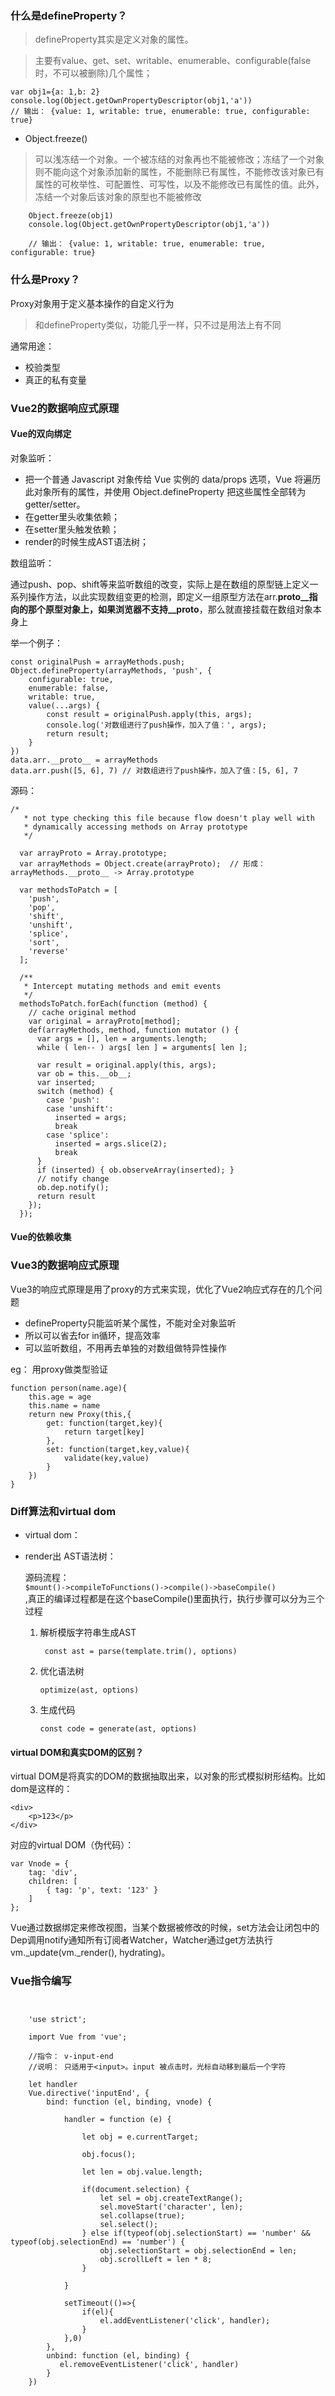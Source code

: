 ### 什么是defineProperty？

> defineProperty其实是定义对象的属性。

> 主要有value、get、set、writable、enumerable、configurable(false时，不可以被删除)几个属性；
    
	var obj1={a: 1,b: 2}
	console.log(Object.getOwnPropertyDescriptor(obj1,'a'))
	// 输出： {value: 1, writable: true, enumerable: true, configurable: true}

- Object.freeze()
> 可以浅冻结一个对象。一个被冻结的对象再也不能被修改；冻结了一个对象则不能向这个对象添加新的属性，不能删除已有属性，不能修改该对象已有属性的可枚举性、可配置性、可写性，以及不能修改已有属性的值。此外，冻结一个对象后该对象的原型也不能被修改

        Object.freeze(obj1)
    	console.log(Object.getOwnPropertyDescriptor(obj1,'a'))
    
    	// 输出： {value: 1, writable: true, enumerable: true, configurable: true}
	

### 什么是Proxy？

 Proxy对象用于定义基本操作的自定义行为

> 和defineProperty类似，功能几乎一样，只不过是用法上有不同

通常用途：

- 校验类型
- 真正的私有变量



### Vue2的数据响应式原理
#### Vue的双向绑定
对象监听：

- 把一个普通 Javascript 对象传给 Vue 实例的 data/props 选项，Vue 将遍历此对象所有的属性，并使用 Object.defineProperty 把这些属性全部转为 getter/setter。
- 在getter里头收集依赖；
- 在setter里头触发依赖；
- render的时候生成AST语法树；

数组监听：

 通过push、pop、shift等来监听数组的改变，实际上是在数组的原型链上定义一系列操作方法，以此实现数组变更的检测，即定义一组原型方法在arr.__proto__指向的那个原型对象上，如果浏览器不支持__proto__，那么就直接挂载在数组对象本身上

举一个例子：

	const originalPush = arrayMethods.push;
	Object.defineProperty(arrayMethods, 'push', {
	    configurable: true,
	    enumerable: false,
	    writable: true,
	    value(...args) {
	        const result = originalPush.apply(this, args);
	        console.log('对数组进行了push操作，加入了值：', args);
	        return result;
	    }
	})
	data.arr.__proto__ = arrayMethods
	data.arr.push([5, 6], 7) // 对数组进行了push操作，加入了值：[5, 6], 7

源码：

	/*
	   * not type checking this file because flow doesn't play well with
	   * dynamically accessing methods on Array prototype
	   */

	  var arrayProto = Array.prototype;
	  var arrayMethods = Object.create(arrayProto);  // 形成：arrayMethods.__proto__ -> Array.prototype
	
	  var methodsToPatch = [
	    'push',
	    'pop',
	    'shift',
	    'unshift',
	    'splice',
	    'sort',
	    'reverse'
	  ];

	  /**
	   * Intercept mutating methods and emit events
	   */
	  methodsToPatch.forEach(function (method) {
	    // cache original method
	    var original = arrayProto[method];
	    def(arrayMethods, method, function mutator () {
	      var args = [], len = arguments.length;
	      while ( len-- ) args[ len ] = arguments[ len ];
	
	      var result = original.apply(this, args);
	      var ob = this.__ob__;
	      var inserted;
	      switch (method) {
	        case 'push':
	        case 'unshift':
	          inserted = args;
	          break
	        case 'splice':
	          inserted = args.slice(2);
	          break
	      }
	      if (inserted) { ob.observeArray(inserted); }
	      // notify change
	      ob.dep.notify();
	      return result
	    });
	  });



#### Vue的依赖收集

### Vue3的数据响应式原理
Vue3的响应式原理是用了proxy的方式来实现，优化了Vue2响应式存在的几个问题

- defineProperty只能监听某个属性，不能对全对象监听
- 所以可以省去for in循环，提高效率
- 可以监听数组，不用再去单独的对数组做特异性操作


eg： 用proxy做类型验证

	function person(name.age){
		this.age = age
		this.name = name
		return new Proxy(this,{
			get: function(target,key){
				return target[key]
			},
			set: function(target,key,value){
				validate(key,value)
			}
		})
	}



### Diff算法和virtual dom
- virtual dom： 
- render出 AST语法树：

	源码流程：<code> $mount()->compileToFunctions()->compile()->baseCompile() </code>,真正的编译过程都是在这个baseCompile()里面执行，执行步骤可以分为三个过程
	
	1. 解析模版字符串生成AST
	
		<code>	const ast = parse(template.trim(), options) </code>

	2. 优化语法树
	
		<code>optimize(ast, options)</code>

	3. 生成代码
	
	   	<code>const code = generate(ast, options)</code>

#### virtual DOM和真实DOM的区别？
virtual DOM是将真实的DOM的数据抽取出来，以对象的形式模拟树形结构。比如dom是这样的：

	<div>
	    <p>123</p>
	</div>

对应的virtual DOM（伪代码）：

	var Vnode = {
	    tag: 'div',
	    children: [
	        { tag: 'p', text: '123' }
	    ]
	};


Vue通过数据绑定来修改视图，当某个数据被修改的时候，set方法会让闭包中的Dep调用notify通知所有订阅者Watcher，Watcher通过get方法执行vm._update(vm._render(), hydrating)。

### Vue指令编写

```
	
	
	'use strict';
	
	import Vue from 'vue';
	
	//指令： v-input-end
	//说明： 只适用于<input>。input 被点击时，光标自动移到最后一个字符
	
	let handler
	Vue.directive('inputEnd', {
	    bind: function (el, binding, vnode) {
	
	        handler = function (e) {
	
	            let obj = e.currentTarget;
	
	            obj.focus();
	
	            let len = obj.value.length;
	
	            if(document.selection) {
	                let sel = obj.createTextRange();
	                sel.moveStart('character', len);
	                sel.collapse(true);
	                sel.select();
	            } else if(typeof(obj.selectionStart) == 'number' && typeof(obj.selectionEnd) == 'number') {
	                obj.selectionStart = obj.selectionEnd = len;
	                obj.scrollLeft = len * 8;
	            }
	
	        }
	
	        setTimeout(()=>{
	            if(el){
	                el.addEventListener('click', handler);
	            }
	        },0)
	    },
	    unbind: function (el, binding) {
	       el.removeEventListener('click', handler)
	    }
	})
```